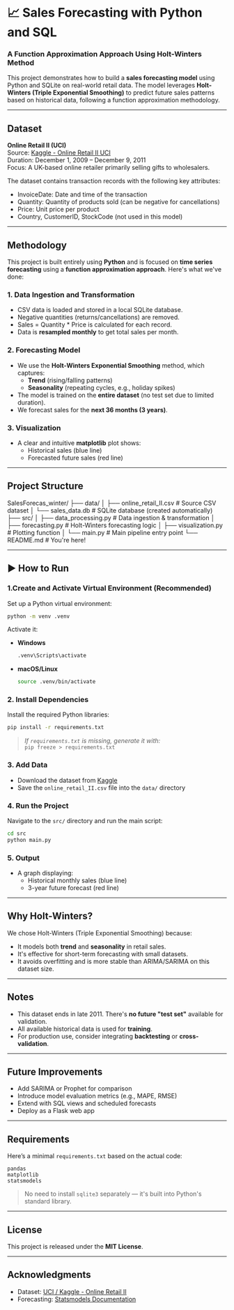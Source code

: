 # 📈 Sales Forecasting with Python and SQL  
### A Function Approximation Approach Using Holt-Winters Method

This project demonstrates how to build a **sales forecasting model** using Python and SQLite on real-world retail data. The model leverages **Holt-Winters (Triple Exponential Smoothing)** to predict future sales patterns based on historical data, following a function approximation methodology.

---

##  Dataset

**Online Retail II (UCI)**  
 Source: [Kaggle - Online Retail II UCI](https://www.kaggle.com/datasets/mashlyn/online-retail-ii-uci)  
 Duration: December 1, 2009 – December 9, 2011  
 Focus: A UK-based online retailer primarily selling gifts to wholesalers.

The dataset contains transaction records with the following key attributes:
- InvoiceDate: Date and time of the transaction
- Quantity: Quantity of products sold (can be negative for cancellations)
- Price: Unit price per product
- Country, CustomerID, StockCode (not used in this model)

---

##  Methodology

This project is built entirely using **Python** and is focused on **time series forecasting** using a **function approximation approach**. Here's what we've done:

### 1. **Data Ingestion and Transformation**
- CSV data is loaded and stored in a local SQLite database.
- Negative quantities (returns/cancellations) are removed.
- Sales = Quantity * Price is calculated for each record.
- Data is **resampled monthly** to get total sales per month.

### 2. **Forecasting Model**
- We use the **Holt-Winters Exponential Smoothing** method, which captures:
  - **Trend** (rising/falling patterns)
  - **Seasonality** (repeating cycles, e.g., holiday spikes)
- The model is trained on the **entire dataset** (no test set due to limited duration).
- We forecast sales for the **next 36 months (3 years)**.

### 3. **Visualization**
- A clear and intuitive **matplotlib** plot shows:
  - Historical sales (blue line)
  - Forecasted future sales (red line)

---

##  Project Structure

SalesForecas_winter/
├── data/
│   ├── online_retail_II.csv      # Source CSV dataset
│   └── sales_data.db             # SQLite database (created automatically)
├── src/
│   ├── data_processing.py        # Data ingestion & transformation
│   ├── forecasting.py            # Holt-Winters forecasting logic
│   ├── visualization.py          # Plotting function
│   └── main.py                   # Main pipeline entry point
└── README.md                     # You're here!


---

## ▶ How to Run

### 1.Create and Activate Virtual Environment (Recommended)
Set up a Python virtual environment:

```bash
python -m venv .venv
```

Activate it:

- **Windows**  
  ```bash
  .venv\Scripts\activate
  ```

- **macOS/Linux**  
  ```bash
  source .venv/bin/activate


### 2. Install Dependencies

Install the required Python libraries:

```bash
pip install -r requirements.txt
```

>  *If `requirements.txt` is missing, generate it with:*  
> `pip freeze > requirements.txt`

### 3. Add Data

- Download the dataset from [Kaggle](https://www.kaggle.com/datasets/mashlyn/online-retail-ii-uci)  
- Save the `online_retail_II.csv` file into the `data/` directory

### 4. Run the Project

Navigate to the `src/` directory and run the main script:

```bash
cd src
python main.py
```

### 5. Output

- A graph displaying:  
  -  Historical monthly sales (blue line)  
  -  3-year future forecast (red line)
---

##  Why Holt-Winters?

We chose Holt-Winters (Triple Exponential Smoothing) because:
- It models both **trend** and **seasonality** in retail sales.
- It's effective for short-term forecasting with small datasets.
- It avoids overfitting and is more stable than ARIMA/SARIMA on this dataset size.

---

##  Notes

- This dataset ends in late 2011. There's **no future "test set"** available for validation.
- All available historical data is used for **training**.
- For production use, consider integrating **backtesting** or **cross-validation**.

---

##  Future Improvements

- Add SARIMA or Prophet for comparison
- Introduce model evaluation metrics (e.g., MAPE, RMSE)
- Extend with SQL views and scheduled forecasts
- Deploy as a Flask web app

---
##  Requirements

Here’s a minimal `requirements.txt` based on the actual code:

```
pandas
matplotlib
statsmodels
```

>  No need to install `sqlite3` separately — it's built into Python's standard library.

---

##  License

This project is released under the **MIT License**.

---

##  Acknowledgments

- Dataset: [UCI / Kaggle - Online Retail II](https://www.kaggle.com/datasets/mashlyn/online-retail-ii-uci)  
- Forecasting: [Statsmodels Documentation](https://www.statsmodels.org/)
